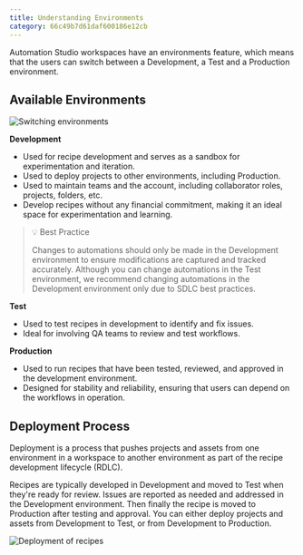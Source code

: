```yaml
---
title: Understanding Environments
category: 66c49b7d61daf600186e12cb
---
```

Automation Studio workspaces have an environments feature, which means that the users can switch between a Development, a Test and a Production environment.

## Available Environments

![Switching environments](https://cdn.statically.io/gh/trackunit/developer-hub/master/guides/automation-studio/switch-environments.png)

**Development**
- Used for recipe development and serves as a sandbox for experimentation and iteration.
- Used to deploy projects to other environments, including Production.
- Used to maintain teams and the account, including collaborator roles, projects, folders, etc.
- Develop recipes without any financial commitment, making it an ideal space for experimentation and learning.

> 💡 Best Practice
> 
>Changes to automations should only be made in the Development environment to ensure modifications are captured and tracked accurately. Although you can change automations in the Test environment, we recommend changing automations in the Development environment only due to SDLC best practices.

**Test**	
- Used to test recipes in development to identify and fix issues.
- Ideal for involving QA teams to review and test workflows.

**Production**
- Used to run recipes that have been tested, reviewed, and approved in the development environment.
- Designed for stability and reliability, ensuring that users can depend on the workflows in operation.

## Deployment Process

Deployment is a process that pushes projects and assets from one environment in a workspace to another environment as part of the recipe development lifecycle (RDLC).

Recipes are typically developed in Development and moved to Test when they're ready for review. Issues are reported as needed and addressed in the Development environment. Then finally the recipe is moved to Production after testing and approval. You can either deploy projects and assets from Development to Test, or from Development to Production.

![Deployment of recipes](https://cdn.statically.io/gh/trackunit/developer-hub/master/guides/automation-studio/workflow-deployment.png)

